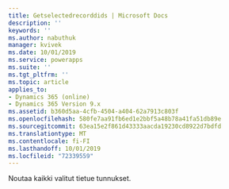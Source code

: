 ```yaml
---
title: Getselectedrecorddids | Microsoft Docs
description: ''
keywords: ''
ms.author: nabuthuk
manager: kvivek
ms.date: 10/01/2019
ms.service: powerapps
ms.suite: ''
ms.tgt_pltfrm: ''
ms.topic: article
applies_to:
- Dynamics 365 (online)
- Dynamics 365 Version 9.x
ms.assetid: b360d5aa-4cfb-4504-a404-62a7913c803f
ms.openlocfilehash: 580fe7aa91fb6ed1e2bbf5a48b78a41fa51db89e
ms.sourcegitcommit: 63ea15e2f861d43333aacda19230cd8922d7bdfd
ms.translationtype: MT
ms.contentlocale: fi-FI
ms.lasthandoff: 10/01/2019
ms.locfileid: "72339559"
---
```

Noutaa kaikki valitut tietue tunnukset.
